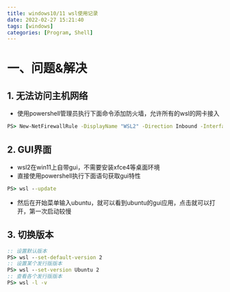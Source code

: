 ```yaml
---
title: windows10/11 wsl使用记录
date: 2022-02-27 15:21:40
tags: [windows]
categories: [Program, Shell]
---
```


# 一、问题&解决

## 1. 无法访问主机网络

- 使用powershell管理员执行下面命令添加防火墙，允许所有的wsl的网卡接入

```bat
PS> New-NetFirewallRule -DisplayName "WSL2" -Direction Inbound -InterfaceAlias "vEthernet (WSL)" -Action Allow
```

## 2. GUI界面

- wsl2在win11上自带gui，不需要安装xfce4等桌面环境
- 直接使用powershell执行下面语句获取gui特性

```bat
PS> wsl --update
```

- 然后在开始菜单输入ubuntu，就可以看到ubuntu的gui应用，点击就可以打开，第一次启动较慢

## 3. 切换版本

```bat
:: 设置默认版本
PS> wsl --set-default-version 2
:: 设置某个发行版版本
PS> wsl --set-version Ubuntu 2
:: 查看各个发行版版本
PS> wsl -l -v
```
